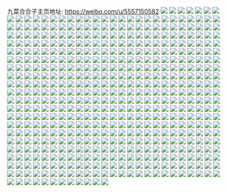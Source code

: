 九菜合合子主页地址: https://weibo.com/u/5557150582 
![](https://wx4.sinaimg.cn/mw2000/00645eJ0ly1h8wdf2odpuj30me0mwjvu.jpg) 
![](https://wx4.sinaimg.cn/mw2000/00645eJ0ly1h8vr6tadxij30wi17ck2c.jpg) 
![](https://wx4.sinaimg.cn/mw2000/00645eJ0ly1h8ve4m25jpj30u0140jz7.jpg) 
![](https://wx4.sinaimg.cn/mw2000/00645eJ0ly1h8ve4mkmp9j30u0140ai2.jpg) 
![](https://wx4.sinaimg.cn/mw2000/00645eJ0ly1h8jn69tx9ij325e2xle81.jpg) 
![](https://wx4.sinaimg.cn/mw2000/00645eJ0ly1h8jn68x76vj32c0340kjm.jpg) 
![](https://wx4.sinaimg.cn/mw2000/00645eJ0ly1h8jn67ymfjj323j2x41ky.jpg) 
![](https://wx4.sinaimg.cn/mw2000/00645eJ0ly1h85n5xvlj8j30u00u078t.jpg) 
![](https://wx4.sinaimg.cn/mw2000/00645eJ0ly1h85n5xdkytj30u0140dow.jpg) 
![](https://wx4.sinaimg.cn/mw2000/00645eJ0ly1h83jtra36ej31sb2dr1ky.jpg) 
![](https://wx4.sinaimg.cn/mw2000/00645eJ0ly1h7pgfcjrubj30u013tgqb.jpg) 
![](https://wx4.sinaimg.cn/mw2000/00645eJ0ly1h7pgfd5grfj30u02hxn2b.jpg) 
![](https://wx4.sinaimg.cn/mw2000/00645eJ0ly1h7pgfdmssej31910u0afl.jpg) 
![](https://wx4.sinaimg.cn/mw2000/00645eJ0ly1h7pgfbh5cxj30u0191gse.jpg) 
![](https://wx4.sinaimg.cn/mw2000/00645eJ0ly1h7pgfe2b4bj30u0191wi2.jpg) 
![](https://wx4.sinaimg.cn/mw2000/00645eJ0ly1h7pgfbwtb7j30u013t440.jpg) 
![](https://wx4.sinaimg.cn/mw2000/00645eJ0ly1h7lfw39owij31ie20jhdt.jpg) 
![](https://wx4.sinaimg.cn/mw2000/00645eJ0ly1h7lfw3rys0j31dy1ule7h.jpg) 
![](https://wx4.sinaimg.cn/mw2000/00645eJ0ly1h7jtucztbhj30sa17c0xt.jpg) 
![](https://wx4.sinaimg.cn/mw2000/00645eJ0ly1h7hav5k9v1j30u0140adk.jpg) 
![](https://wx4.sinaimg.cn/mw2000/00645eJ0ly1h7ds6gl392j30u0140tb1.jpg) 
![](https://wx4.sinaimg.cn/mw2000/00645eJ0ly1h7ds6fo445j30u0140di5.jpg) 
![](https://wx4.sinaimg.cn/mw2000/00645eJ0ly1h7ds6hfj7lj30u0140taj.jpg) 
![](https://wx4.sinaimg.cn/mw2000/00645eJ0ly1h7ds6hui27j30u01400uf.jpg) 
![](https://wx4.sinaimg.cn/mw2000/00645eJ0ly1h7aju60bzzj30u00u0ac1.jpg) 
![](https://wx4.sinaimg.cn/mw2000/00645eJ0ly1h7ajwixy13j30u0140n0q.jpg) 
![](https://wx4.sinaimg.cn/mw2000/00645eJ0ly1h7aju0mqamj30u0140tj2.jpg) 
![](https://wx4.sinaimg.cn/mw2000/00645eJ0ly1h7aju30tmtj30u014077h.jpg) 
![](https://wx4.sinaimg.cn/mw2000/00645eJ0ly1h77cvygsnfj32c0340hdv.jpg) 
![](https://wx4.sinaimg.cn/mw2000/00645eJ0ly1h75trg11mmj30u0141whg.jpg) 
![](https://wx4.sinaimg.cn/mw2000/00645eJ0ly1h6qxggsgymj30wi1l0arm.jpg) 
![](https://wx4.sinaimg.cn/mw2000/00645eJ0ly1h6qxgfr1bxj30wi1lkduf.jpg) 
![](https://wx4.sinaimg.cn/mw2000/00645eJ0ly1h6qxggea3ej30wi1laqil.jpg) 
![](https://wx4.sinaimg.cn/mw2000/00645eJ0ly1h6qxgh4mh0j30wh1lcmz5.jpg) 
![](https://wx4.sinaimg.cn/mw2000/00645eJ0ly1h6qxgg4in3j30wi1lrq4y.jpg) 
![](https://wx4.sinaimg.cn/mw2000/00645eJ0ly1h6firar3rqj30u00u0wgi.jpg) 
![](https://wx4.sinaimg.cn/mw2000/00645eJ0ly1h6firboiyzj30u0140gou.jpg) 
![](https://wx4.sinaimg.cn/mw2000/00645eJ0ly1h6firchflmj30u0140n0k.jpg) 
![](https://wx4.sinaimg.cn/mw2000/00645eJ0ly1h5nce2yovhj30u01407ae.jpg) 
![](https://wx4.sinaimg.cn/mw2000/00645eJ0ly1h5ipaedzv8j30u0191gsq.jpg) 
![](https://wx4.sinaimg.cn/mw2000/00645eJ0ly1h5ipag36s8j30u0191wk5.jpg) 
![](https://wx4.sinaimg.cn/mw2000/00645eJ0ly1h5ipaia92mj30u019145j.jpg) 
![](https://wx4.sinaimg.cn/mw2000/00645eJ0ly1h5ipahhs8cj30u0191tdt.jpg) 
![](https://wx4.sinaimg.cn/mw2000/00645eJ0ly1h5ipaj8fq8j30u01917a9.jpg) 
![](https://wx4.sinaimg.cn/mw2000/00645eJ0ly1h5ipagt7unj30u0191dkq.jpg) 
![](https://wx4.sinaimg.cn/mw2000/00645eJ0ly1h5ipafcj36j31400u00zq.jpg) 
![](https://wx4.sinaimg.cn/mw2000/00645eJ0ly1h5bxe0ckmmj30u01407ef.jpg) 
![](https://wx4.sinaimg.cn/mw2000/00645eJ0ly1h5bxe0zovoj30u01407dz.jpg) 
![](https://wx4.sinaimg.cn/mw2000/00645eJ0ly1h592cckzyqj30u00u0jwo.jpg) 
![](https://wx4.sinaimg.cn/mw2000/00645eJ0ly1h59237b5jzj30u00u0wji.jpg) 
![](https://wx4.sinaimg.cn/mw2000/00645eJ0ly1h59238l66uj30u0140tfr.jpg) 
![](https://wx4.sinaimg.cn/mw2000/00645eJ0ly1h59236uofgj30u00u0gqw.jpg) 
![](https://wx4.sinaimg.cn/mw2000/00645eJ0ly1h56pbvevb5j30u01407c5.jpg) 
![](https://wx4.sinaimg.cn/mw2000/00645eJ0ly1h56pdkyo8nj30u0140dpd.jpg) 
![](https://wx4.sinaimg.cn/mw2000/00645eJ0ly1h56pbw18nrj30u0140n83.jpg) 
![](https://wx4.sinaimg.cn/mw2000/00645eJ0ly1h51h5zc849j32c02c0e81.jpg) 
![](https://wx4.sinaimg.cn/mw2000/00645eJ0ly1h51h5zqax6j31ra1ra7nu.jpg) 
![](https://wx4.sinaimg.cn/mw2000/00645eJ0ly1h51h60bc6kj32c02c01kx.jpg) 
![](https://wx4.sinaimg.cn/mw2000/00645eJ0ly1h4rm7gr9o2j31sc2ds7wh.jpg) 
![](https://wx4.sinaimg.cn/mw2000/00645eJ0ly1h4rm7g4s7wj31sc2dsx6p.jpg) 
![](https://wx4.sinaimg.cn/mw2000/00645eJ0ly1h4dam6bdn7j30u01400xt.jpg) 
![](https://wx4.sinaimg.cn/mw2000/00645eJ0ly1h4dam762sej30u0140gru.jpg) 
![](https://wx4.sinaimg.cn/mw2000/00645eJ0ly1h4dam6re2fj30u0140wjz.jpg) 
![](https://wx4.sinaimg.cn/mw2000/00645eJ0ly1h4dam5udidj30u0140thi.jpg) 
![](https://wx4.sinaimg.cn/mw2000/00645eJ0ly1h4dam7qzz6j30u0140wlb.jpg) 
![](https://wx4.sinaimg.cn/mw2000/00645eJ0ly1h4danhw1c4j30u0140q99.jpg) 
![](https://wx4.sinaimg.cn/mw2000/00645eJ0ly1h47ojz4m5oj30u014044h.jpg) 
![](https://wx4.sinaimg.cn/mw2000/00645eJ0ly1h3wfvb4yi2j323u35s7wi.jpg) 
![](https://wx4.sinaimg.cn/mw2000/00645eJ0ly1h3n540uh3rj30u0140ajl.jpg) 
![](https://wx4.sinaimg.cn/mw2000/00645eJ0ly1h3n541filkj30u00u07am.jpg) 
![](https://wx4.sinaimg.cn/mw2000/00645eJ0ly1h3n542217ij30u00u0th5.jpg) 
![](https://wx4.sinaimg.cn/mw2000/00645eJ0ly1h3n542ksehj30u01407fo.jpg) 
![](https://wx4.sinaimg.cn/mw2000/00645eJ0ly1h3n53zjw13j30u0140n5n.jpg) 
![](https://wx4.sinaimg.cn/mw2000/00645eJ0ly1h3n543lynxj30u0140tgt.jpg) 
![](https://wx4.sinaimg.cn/mw2000/00645eJ0ly1h3n544f1juj30u0140dtn.jpg) 
![](https://wx4.sinaimg.cn/mw2000/00645eJ0ly1h3n5454b8qj30u0140gtp.jpg) 
![](https://wx4.sinaimg.cn/mw2000/00645eJ0ly1h321uokr3rj32c0340e84.jpg) 
![](https://wx4.sinaimg.cn/mw2000/00645eJ0ly1h321umwlk6j32c0340hdw.jpg) 
![](https://wx4.sinaimg.cn/mw2000/00645eJ0ly1h321upnmczj32c0340x6q.jpg) 
![](https://wx4.sinaimg.cn/mw2000/00645eJ0ly1h321xcpujaj32c03401ky.jpg) 
![](https://wx4.sinaimg.cn/mw2000/00645eJ0ly1h2zeh5tpvej30y00y0112.jpg) 
![](https://wx4.sinaimg.cn/mw2000/00645eJ0ly1h2wkeut47sj30tu0tudlh.jpg) 
![](https://wx4.sinaimg.cn/mw2000/00645eJ0ly1h2tpe3nrscj30u0140wnh.jpg) 
![](https://wx4.sinaimg.cn/mw2000/00645eJ0ly1h2o5ny19ncj30u0140dqc.jpg) 
![](https://wx4.sinaimg.cn/mw2000/00645eJ0ly1h2o5nyf753j30u0140dn7.jpg) 
![](https://wx4.sinaimg.cn/mw2000/00645eJ0ly1h2o5nx6x85j31400u0n7q.jpg) 
![](https://wx4.sinaimg.cn/mw2000/00645eJ0ly1h2o5q4mnamj30u0140tgh.jpg) 
![](https://wx4.sinaimg.cn/mw2000/00645eJ0ly1h2o5vsdnasj30u0140dmy.jpg) 
![](https://wx4.sinaimg.cn/mw2000/00645eJ0ly1h2hlcs76rwj30u01400xp.jpg) 
![](https://wx4.sinaimg.cn/mw2000/00645eJ0ly1h2hlcrvntbj30u0140139.jpg) 
![](https://wx4.sinaimg.cn/mw2000/00645eJ0ly1h2hlcvqb34j30u0140gvc.jpg) 
![](https://wx4.sinaimg.cn/mw2000/00645eJ0ly1h2hlcslfkrj30u013raev.jpg) 
![](https://wx4.sinaimg.cn/mw2000/00645eJ0ly1h2hlcu6yk0j30u01407f2.jpg) 
![](https://wx4.sinaimg.cn/mw2000/00645eJ0ly1h2hlcwexkwj30u0140q9i.jpg) 
![](https://wx4.sinaimg.cn/mw2000/00645eJ0ly1h2ctag8bpyj30qo0zk0xd.jpg) 
![](https://wx4.sinaimg.cn/mw2000/00645eJ0ly1h177oxd4opj30tu0tutch.jpg) 
![](https://wx4.sinaimg.cn/mw2000/00645eJ0ly1h0xyl1dpa0j30u0140wmj.jpg) 
![](https://wx4.sinaimg.cn/mw2000/00645eJ0ly1h0xyl3h6jvj30u0140n5q.jpg) 
![](https://wx4.sinaimg.cn/mw2000/00645eJ0ly1h0xyl3xcryj30u01407cx.jpg) 
![](https://wx4.sinaimg.cn/mw2000/00645eJ0ly1h0xyl2r27nj30u02i0ww3.jpg) 
![](https://wx4.sinaimg.cn/mw2000/00645eJ0ly1h0q1jelsw1j30u00u0n45.jpg) 
![](https://wx4.sinaimg.cn/mw2000/00645eJ0ly1h0ldkwccdbj30u0140ai3.jpg) 
![](https://wx4.sinaimg.cn/mw2000/00645eJ0ly1h0ldkvnuz5j30u0140gub.jpg) 
![](https://wx4.sinaimg.cn/mw2000/00645eJ0ly1h0ldkxjnk1j30u014047n.jpg) 
![](https://wx4.sinaimg.cn/mw2000/00645eJ0ly1h0c49djwvqj30u00u0gs1.jpg) 
![](https://wx4.sinaimg.cn/mw2000/00645eJ0ly1h0c49ctspej30u00u0q9d.jpg) 
![](https://wx4.sinaimg.cn/mw2000/00645eJ0ly1h0c45f9h8xj30u00u07a3.jpg) 
![](https://wx4.sinaimg.cn/mw2000/00645eJ0ly1h0c45m19zpj30u00u0444.jpg) 
![](https://wx4.sinaimg.cn/mw2000/00645eJ0ly1h0c4iezdj4j30u00u0af0.jpg) 
![](https://wx4.sinaimg.cn/mw2000/00645eJ0gy1gz41d90ddrj30u0140dwj.jpg) 
![](https://wx4.sinaimg.cn/mw2000/00645eJ0gy1gz41dce60xj32c03404qs.jpg) 
![](https://wx4.sinaimg.cn/mw2000/00645eJ0gy1gz41d7dkkuj31zr2nob2a.jpg) 
![](https://wx4.sinaimg.cn/mw2000/00645eJ0gy1gyurgkq19vj32c02c0b2a.jpg) 
![](https://wx4.sinaimg.cn/mw2000/00645eJ0gy1gyurgnj4akj32c03407wj.jpg) 
![](https://wx4.sinaimg.cn/mw2000/00645eJ0gy1gyurgj2j6yj32c02c0kjm.jpg) 
![](https://wx4.sinaimg.cn/mw2000/00645eJ0gy1gyurgp2lttj32c02c0qv6.jpg) 
![](https://wx4.sinaimg.cn/mw2000/00645eJ0gy1gyurgt8p19j32c02c0e83.jpg) 
![](https://wx4.sinaimg.cn/mw2000/00645eJ0gy1gysg9hxx6dj30u00u079k.jpg) 
![](https://wx4.sinaimg.cn/mw2000/00645eJ0gy1gyo2etsi5ij32c0340u0y.jpg) 
![](https://wx4.sinaimg.cn/mw2000/00645eJ0gy1gykm2b49k5j32c0340hdv.jpg) 
![](https://wx4.sinaimg.cn/mw2000/00645eJ0gy1gykm2pfai6j31sc2ds1ky.jpg) 
![](https://wx4.sinaimg.cn/mw2000/00645eJ0gy1gykm2vbd8tj32c0340b2b.jpg) 
![](https://wx4.sinaimg.cn/mw2000/00645eJ0gy1gykm2x13spj31i04i0npd.jpg) 
![](https://wx4.sinaimg.cn/mw2000/00645eJ0gy1gy7rfnjy5aj31sc2ds4qp.jpg) 
![](https://wx4.sinaimg.cn/mw2000/00645eJ0gy1gy7rfq1a0lj31sc2dshdu.jpg) 
![](https://wx4.sinaimg.cn/mw2000/00645eJ0gy1gy6nw6tuu0j321j21j4qq.jpg) 
![](https://wx4.sinaimg.cn/mw2000/00645eJ0ly1gxqgyu1pb8j30u0140dq0.jpg) 
![](https://wx4.sinaimg.cn/mw2000/00645eJ0ly1gxqgytbrosj30u0140aks.jpg) 
![](https://wx4.sinaimg.cn/mw2000/00645eJ0ly1gxqgyup1mcj30u014012g.jpg) 
![](https://wx4.sinaimg.cn/mw2000/00645eJ0ly1gxqgyvuvzwj30u013zk3m.jpg) 
![](https://wx4.sinaimg.cn/mw2000/00645eJ0ly1gxqgysmu9ij30u0126wpw.jpg) 
![](https://wx4.sinaimg.cn/mw2000/00645eJ0ly1gxqgywpiamj30u00u0102.jpg) 
![](https://wx4.sinaimg.cn/mw2000/00645eJ0ly1gxqh007yj0j30u0140gtf.jpg) 
![](https://wx4.sinaimg.cn/mw2000/00645eJ0ly1gxqgyroqx5j30q17ps1ky.jpg) 
![](https://wx4.sinaimg.cn/mw2000/00645eJ0ly1gxqgymrp3kj30u0500hdt.jpg) 
![](https://wx4.sinaimg.cn/mw2000/00645eJ0ly1gxphd8wwylj30u00u0tez.jpg) 
![](https://wx4.sinaimg.cn/mw2000/00645eJ0ly1gxphd5p7kdj30u00u0dnq.jpg) 
![](https://wx4.sinaimg.cn/mw2000/00645eJ0ly1gxphd8fx5uj30qo0qon22.jpg) 
![](https://wx4.sinaimg.cn/mw2000/00645eJ0ly1gxphd6p2d2j30u01407d6.jpg) 
![](https://wx4.sinaimg.cn/mw2000/00645eJ0ly1gxphd9gbukj30ty0tygso.jpg) 
![](https://wx4.sinaimg.cn/mw2000/00645eJ0ly1gxphd7mdtij30u00u045f.jpg) 
![](https://wx4.sinaimg.cn/mw2000/00645eJ0ly1gxmsgqqo0ej30tu0tudie.jpg) 
![](https://wx4.sinaimg.cn/mw2000/00645eJ0ly1gxg4jtrvenj30u01400yk.jpg) 
![](https://wx4.sinaimg.cn/mw2000/00645eJ0ly1gxg4ju5ldmj30u00u0dk8.jpg) 
![](https://wx4.sinaimg.cn/mw2000/00645eJ0ly1gxfhmqjj9oj30qo1lr1kx.jpg) 
![](https://wx4.sinaimg.cn/mw2000/00645eJ0ly1gxfhmrozlcj30bo0bo0uw.jpg) 
![](https://wx4.sinaimg.cn/mw2000/00645eJ0ly1gx3x12xgw1j32c02c0npg.jpg) 
![](https://wx4.sinaimg.cn/mw2000/00645eJ0ly1gx3x1f8ebpj32c0340u0x.jpg) 
![](https://wx4.sinaimg.cn/mw2000/00645eJ0ly1gx3x0dpiibj329o29o4qq.jpg) 
![](https://wx4.sinaimg.cn/mw2000/00645eJ0ly1gx3x1xkfaij32c0340npf.jpg) 
![](https://wx4.sinaimg.cn/mw2000/00645eJ0ly1gx3x28yj8dj32c0340u0x.jpg) 
![](https://wx4.sinaimg.cn/mw2000/00645eJ0ly1gx3x2urvc9j32c0340e83.jpg) 
![](https://wx4.sinaimg.cn/mw2000/00645eJ0ly1gx3x30zpe7j32c0340u0y.jpg) 
![](https://wx4.sinaimg.cn/mw2000/00645eJ0ly1gx3x38k81vj32c02c01ky.jpg) 
![](https://wx4.sinaimg.cn/mw2000/00645eJ0ly1gx3x3egc6nj32au2aub2a.jpg) 
![](https://wx4.sinaimg.cn/mw2000/00645eJ0ly1gwnmg5s6dsj31sc2ds1ky.jpg) 
![](https://wx4.sinaimg.cn/mw2000/00645eJ0ly1gwnmggznz9j32c02c0b29.jpg) 
![](https://wx4.sinaimg.cn/mw2000/00645eJ0ly1gwnmgic614j32c02c01gb.jpg) 
![](https://wx4.sinaimg.cn/mw2000/00645eJ0ly1gwnmgf86x6j31sc2ds1ky.jpg) 
![](https://wx4.sinaimg.cn/mw2000/00645eJ0ly1gwihzlwdwyj30u0140dqi.jpg) 
![](https://wx4.sinaimg.cn/mw2000/00645eJ0ly1gwihzmy8ahj30u0140k0v.jpg) 
![](https://wx4.sinaimg.cn/mw2000/00645eJ0ly1gwihzo9jsrj30u00u078r.jpg) 
![](https://wx4.sinaimg.cn/mw2000/00645eJ0ly1gwihzpj8r0j30u00u0te0.jpg) 
![](https://wx4.sinaimg.cn/mw2000/00645eJ0ly1gwihzjm3fqj30u00u00wo.jpg) 
![](https://wx4.sinaimg.cn/mw2000/00645eJ0ly1gwii02ebnvj30u00u0dlc.jpg) 
![](https://wx4.sinaimg.cn/mw2000/00645eJ0ly1gwihzopwr7j30u00u0gpa.jpg) 
![](https://wx4.sinaimg.cn/mw2000/00645eJ0ly1gwii037eplj30u00u043t.jpg) 
![](https://wx4.sinaimg.cn/mw2000/00645eJ0ly1gwihzqk5vgj30u00u0wka.jpg) 
![](https://wx4.sinaimg.cn/mw2000/00645eJ0ly1gw0lgrx33hj30u05q7e81.jpg) 
![](https://wx4.sinaimg.cn/mw2000/00645eJ0ly1gw0lgukgj3j30u05004qp.jpg) 
![](https://wx4.sinaimg.cn/mw2000/00645eJ0ly1gw0lgsyc4uj30u03c07t9.jpg) 
![](https://wx4.sinaimg.cn/mw2000/00645eJ0ly1gw0lgve6yqj30i93vvnde.jpg) 
![](https://wx4.sinaimg.cn/mw2000/00645eJ0ly1gw0lgzgyz2j30u00u0jwz.jpg) 
![](https://wx4.sinaimg.cn/mw2000/00645eJ0ly1gw0lgwhzcrj30u0460tx0.jpg) 
![](https://wx4.sinaimg.cn/mw2000/00645eJ0ly1gw0lgq43xlj30u0460h6f.jpg) 
![](https://wx4.sinaimg.cn/mw2000/00645eJ0ly1gw0lgykhi3j30u05a07wh.jpg) 
![](https://wx4.sinaimg.cn/mw2000/00645eJ0ly1gw0lt3xxrej30u01o014n.jpg) 
![](https://wx4.sinaimg.cn/mw2000/00645eJ0ly1gvz0nnjux8j30u00u0q6u.jpg) 
![](https://wx4.sinaimg.cn/mw2000/00645eJ0ly1gvz0nnv8t1j30u00u0aey.jpg) 
![](https://wx4.sinaimg.cn/mw2000/00645eJ0ly1gvz0noagwej30u00u0jwz.jpg) 
![](https://wx4.sinaimg.cn/mw2000/00645eJ0ly1gvz0nq33dnj30u00u0ah5.jpg) 
![](https://wx4.sinaimg.cn/mw2000/00645eJ0ly1gvrdhensx8j61i0300awx02.jpg) 
![](https://wx4.sinaimg.cn/mw2000/00645eJ0ly1gvrdhsyhvtj62c0340u0x02.jpg) 
![](https://wx4.sinaimg.cn/mw2000/00645eJ0ly1gvrdhg5nw7j61i0300e8102.jpg) 
![](https://wx4.sinaimg.cn/mw2000/00645eJ0ly1gvrdhdl7f6j62c02c0atb02.jpg) 
![](https://wx4.sinaimg.cn/mw2000/00645eJ0ly1gvrdhmzj2jj62c0340e8302.jpg) 
![](https://wx4.sinaimg.cn/mw2000/00645eJ0ly1gvrdhvkys5j62c02c01kx02.jpg) 
![](https://wx4.sinaimg.cn/mw2000/00645eJ0ly1gvf87ga1tvj60u0140dol02.jpg) 
![](https://wx4.sinaimg.cn/mw2000/00645eJ0ly1gvf87iyp33j60u00u0gqt02.jpg) 
![](https://wx4.sinaimg.cn/mw2000/00645eJ0ly1gvf87hb6onj60u00u00wd02.jpg) 
![](https://wx4.sinaimg.cn/mw2000/00645eJ0ly1gvf87iabtbj60u00u0n3p02.jpg) 
![](https://wx4.sinaimg.cn/mw2000/00645eJ0ly1gvf87htsrkj60u00u0dlb02.jpg) 
![](https://wx4.sinaimg.cn/mw2000/00645eJ0ly1gvf87jep63j60u00u042g02.jpg) 
![](https://wx4.sinaimg.cn/mw2000/00645eJ0ly1gvf87guzzqj60u00u079c02.jpg) 
![](https://wx4.sinaimg.cn/mw2000/00645eJ0ly1gvf88ee6jnj30u00u0qc3.jpg) 
![](https://wx4.sinaimg.cn/mw2000/00645eJ0ly1gvf88dfmkej60u00u0n1c02.jpg) 
![](https://wx4.sinaimg.cn/mw2000/00645eJ0gy1guv1hq811uj60u00u0q7h02.jpg) 
![](https://wx4.sinaimg.cn/mw2000/00645eJ0gy1guv1daynhvj60u01400ze02.jpg) 
![](https://wx4.sinaimg.cn/mw2000/00645eJ0gy1guv1eozz9qj60u00u0q9a02.jpg) 
![](https://wx4.sinaimg.cn/mw2000/00645eJ0gy1guv1tivbkuj60sg2dc1cb02.jpg) 
![](https://wx4.sinaimg.cn/mw2000/00645eJ0gy1guv1czp82cj60u00u0ah502.jpg) 
![](https://wx4.sinaimg.cn/mw2000/00645eJ0gy1guv1ev53zvj60u00u0n3q02.jpg) 
![](https://wx4.sinaimg.cn/mw2000/00645eJ0gy1guv1enfpm4j60u00u07c502.jpg) 
![](https://wx4.sinaimg.cn/mw2000/00645eJ0gy1guv1ed4sxnj60u00u0dna02.jpg) 
![](https://wx4.sinaimg.cn/mw2000/00645eJ0gy1guv1d4cr5dj60u00u0gry02.jpg) 
![](https://wx4.sinaimg.cn/mw2000/00645eJ0ly1guokg1t7ycj60u02i046v02.jpg) 
![](https://wx4.sinaimg.cn/mw2000/00645eJ0ly1guokg5kb5uj60u00u0jy102.jpg) 
![](https://wx4.sinaimg.cn/mw2000/00645eJ0ly1guokg2yfq7j60u01o0jy502.jpg) 
![](https://wx4.sinaimg.cn/mw2000/00645eJ0ly1guokfysb70j60u0140q8z02.jpg) 
![](https://wx4.sinaimg.cn/mw2000/00645eJ0ly1guokg3oe2cj60u00u041w02.jpg) 
![](https://wx4.sinaimg.cn/mw2000/00645eJ0ly1guokg516l6j60u00u07a102.jpg) 
![](https://wx4.sinaimg.cn/mw2000/00645eJ0ly1guokh6qlsdj60u00u044902.jpg) 
![](https://wx4.sinaimg.cn/mw2000/00645eJ0ly1guokhlzpnmj60sg0sg41z02.jpg) 
![](https://wx4.sinaimg.cn/mw2000/00645eJ0ly1guokg4c3noj60u018y0x102.jpg) 
![](https://wx4.sinaimg.cn/mw2000/00645eJ0ly1guesywfrrhj60u00u0djm02.jpg) 
![](https://wx4.sinaimg.cn/mw2000/00645eJ0ly1gu7d9c2plyj31sc1scnpd.jpg) 
![](https://wx4.sinaimg.cn/mw2000/00645eJ0ly1gu7d9fr7lzj32692wcnpd.jpg) 
![](https://wx4.sinaimg.cn/mw2000/00645eJ0ly1gu7d9j6m9nj32c02c0kjl.jpg) 
![](https://wx4.sinaimg.cn/mw2000/00645eJ0ly1gu7d95987fj325f23de81.jpg) 
![](https://wx4.sinaimg.cn/mw2000/00645eJ0gy1gtfdu1f281j323u35su0y.jpg) 
![](https://wx4.sinaimg.cn/mw2000/00645eJ0gy1gtfdtlwlgvj320830c4qs.jpg) 
![](https://wx4.sinaimg.cn/mw2000/00645eJ0gy1gtfdthhoxcj320830c7wi.jpg) 
![](https://wx4.sinaimg.cn/mw2000/00645eJ0gy1gtfdtw31h5j320830cqv6.jpg) 
![](https://wx4.sinaimg.cn/mw2000/00645eJ0gy1gtfdttvpm2j320830c000.jpg) 
![](https://wx4.sinaimg.cn/mw2000/00645eJ0gy1gtfdtevb1hj320830c4qr.jpg) 
![](https://wx4.sinaimg.cn/mw2000/00645eJ0gy1gtfdtz300kj320830c1l0.jpg) 
![](https://wx4.sinaimg.cn/mw2000/00645eJ0gy1gtfdu4p7z0j31x62xpx6p.jpg) 
![](https://wx4.sinaimg.cn/mw2000/00645eJ0gy1gtfdtfw38hj31i04qwkjl.jpg) 
![](https://wx4.sinaimg.cn/mw2000/00645eJ0gy1gtc55sgh1yj30u00u07c5.jpg) 
![](https://wx4.sinaimg.cn/mw2000/00645eJ0gy1gtc55wsggkj32yo1o0b2a.jpg) 
![](https://wx4.sinaimg.cn/mw2000/00645eJ0gy1gtc55ti8uvj30tz1900yi.jpg) 
![](https://wx4.sinaimg.cn/mw2000/00645eJ0gy1gtc55r0wnhj31sc1schd4.jpg) 
![](https://wx4.sinaimg.cn/mw2000/00645eJ0gy1gtc55hbzwdj32c0340hdu.jpg) 
![](https://wx4.sinaimg.cn/mw2000/00645eJ0gy1gtc55itnhlj32c02c0e81.jpg) 
![](https://wx4.sinaimg.cn/mw2000/00645eJ0gy1gt85k5k1a5j31o01o0b29.jpg) 
![](https://wx4.sinaimg.cn/mw2000/00645eJ0gy1gt85kbh4x7j62c02c0x6p02.jpg) 
![](https://wx4.sinaimg.cn/mw2000/00645eJ0gy1gt85k9u91lj31o01o0npd.jpg) 
![](https://wx4.sinaimg.cn/mw2000/00645eJ0gy1gt85kd0sf1j31o01o07wh.jpg) 
![](https://wx4.sinaimg.cn/mw2000/00645eJ0gy1gt85lek357j61o01o0b2902.jpg) 
![](https://wx4.sinaimg.cn/mw2000/00645eJ0gy1gt85vw8ms7j32c02c0npd.jpg) 
![](https://wx4.sinaimg.cn/mw2000/00645eJ0gy1gt3zkvgx1tj31o01o0x6p.jpg) 
![](https://wx4.sinaimg.cn/mw2000/00645eJ0gy1gt3zkljxl0j31o01o0u0x.jpg) 
![](https://wx4.sinaimg.cn/mw2000/00645eJ0gy1gt3zpnouxij31o01o01ky.jpg) 
![](https://wx4.sinaimg.cn/mw2000/00645eJ0gy1gt3zppse49j32c02c0hdt.jpg) 
![](https://wx4.sinaimg.cn/mw2000/00645eJ0gy1gt3zpymo4uj32c02c0kjl.jpg) 
![](https://wx4.sinaimg.cn/mw2000/00645eJ0gy1gt3zqdi9tlj31ei1ei4m4.jpg) 
![](https://wx4.sinaimg.cn/mw2000/00645eJ0gy1gt2tvqw4hbj31o01o0x6p.jpg) 
![](https://wx4.sinaimg.cn/mw2000/00645eJ0gy1gt2tw19u7mj32c02c0u0y.jpg) 
![](https://wx4.sinaimg.cn/mw2000/00645eJ0gy1gt2tvnnvclj31o01o0u0x.jpg) 
![](https://wx4.sinaimg.cn/mw2000/00645eJ0gy1gt2tvjszyij31ei1eih4o.jpg) 
![](https://wx4.sinaimg.cn/mw2000/00645eJ0gy1gt2tvvjkz8j32c02c0qv5.jpg) 
![](https://wx4.sinaimg.cn/mw2000/00645eJ0gy1gt2tw338ilj32c02c0qv5.jpg) 
![](https://wx4.sinaimg.cn/mw2000/00645eJ0gy1gt2tw7m52qj32c02c0e82.jpg) 
![](https://wx4.sinaimg.cn/mw2000/00645eJ0gy1gt2txbx945j30lf0lf7bs.jpg) 
![](https://wx4.sinaimg.cn/mw2000/00645eJ0gy1gt2tybgcr5j3291291qv5.jpg) 
![](https://wx4.sinaimg.cn/mw2000/00645eJ0gy1gsr3t2x7h2j30ck0cm0tb.jpg) 
![](https://wx4.sinaimg.cn/mw2000/00645eJ0gy1gsr3t2ac20j30qg178tlx.jpg) 
![](https://wx4.sinaimg.cn/mw2000/00645eJ0gy1gsr3t3ekonj308l1al0un.jpg) 
![](https://wx4.sinaimg.cn/mw2000/00645eJ0gy1gsr3xqpbbwj30qo0uogp5.jpg) 
![](https://wx4.sinaimg.cn/mw2000/00645eJ0gy1gsmnop0w5bj31o01o0x6p.jpg) 
![](https://wx4.sinaimg.cn/mw2000/00645eJ0gy1gsmnouo8onj329q29qnpd.jpg) 
![](https://wx4.sinaimg.cn/mw2000/00645eJ0gy1gsmnow4ndoj32c02c0x6p.jpg) 
![](https://wx4.sinaimg.cn/mw2000/00645eJ0gy1gsmnoyr31kj32c02c0kjm.jpg) 
![](https://wx4.sinaimg.cn/mw2000/00645eJ0gy1gsmnotksiyj31mz1mze81.jpg) 
![](https://wx4.sinaimg.cn/mw2000/00645eJ0gy1gsmnosano2j31o01o0x6p.jpg) 
![](https://wx4.sinaimg.cn/mw2000/00645eJ0gy1gsmnp01ltsj32c02c07wh.jpg) 
![](https://wx4.sinaimg.cn/mw2000/00645eJ0gy1gsmnqr0ujlj32c0340e82.jpg) 
![](https://wx4.sinaimg.cn/mw2000/00645eJ0gy1gse3bms6zfj323u35sb2h.jpg) 
![](https://wx4.sinaimg.cn/mw2000/00645eJ0gy1gse3bi1hizj323u35skjl.jpg) 
![](https://wx4.sinaimg.cn/mw2000/00645eJ0gy1gse3bdxc7zj323u35su0x.jpg) 
![](https://wx4.sinaimg.cn/mw2000/00645eJ0gy1gse3bqef58j335s23uqv5.jpg) 
![](https://wx4.sinaimg.cn/mw2000/00645eJ0gy1gse3bgjcxpj335s23ub2h.jpg) 
![](https://wx4.sinaimg.cn/mw2000/00645eJ0gy1gse3bk959qj323u35s7wo.jpg) 
![](https://wx4.sinaimg.cn/mw2000/00645eJ0gy1gse3bvg12lj323u35shdt.jpg) 
![](https://wx4.sinaimg.cn/mw2000/00645eJ0gy1gse3bp95agj323u35s7wp.jpg) 
![](https://wx4.sinaimg.cn/mw2000/00645eJ0gy1gse3bueb1ij335s23uu15.jpg) 
![](https://wx4.sinaimg.cn/mw2000/00645eJ0gy1gsc78m387dj30u00u010z.jpg) 
![](https://wx4.sinaimg.cn/mw2000/00645eJ0gy1gsc78lopeoj30u00u0qbj.jpg) 
![](https://wx4.sinaimg.cn/mw2000/00645eJ0gy1gsc78ne0hnj30u0140qd2.jpg) 
![](https://wx4.sinaimg.cn/mw2000/00645eJ0gy1gsc78kf0x5j30u00u010a.jpg) 
![](https://wx4.sinaimg.cn/mw2000/00645eJ0gy1gsc78mqu28j30u00u0tgd.jpg) 
![](https://wx4.sinaimg.cn/mw2000/00645eJ0gy1gsc79thjonj30u00u045v.jpg) 
![](https://wx4.sinaimg.cn/mw2000/00645eJ0gy1gsc7ahqqgsj30u00u0dpp.jpg) 
![](https://wx4.sinaimg.cn/mw2000/00645eJ0gy1gsc79sx9jij30u00u00xw.jpg) 
![](https://wx4.sinaimg.cn/mw2000/00645eJ0gy1gsc78kxjp1j30u00u0n4g.jpg) 
![](https://wx4.sinaimg.cn/mw2000/00645eJ0ly1gsbpotwgwcj30u00u0n3w.jpg) 
![](https://wx4.sinaimg.cn/mw2000/00645eJ0ly1gs56nq3jphj31u23401l4.jpg) 
![](https://wx4.sinaimg.cn/mw2000/00645eJ0ly1gs56o1wdh1j31o01o0npf.jpg) 
![](https://wx4.sinaimg.cn/mw2000/00645eJ0ly1gs56o3dvw6j33402c0hdt.jpg) 
![](https://wx4.sinaimg.cn/mw2000/00645eJ0ly1gs56od9uzoj32c02c0x66.jpg) 
![](https://wx4.sinaimg.cn/mw2000/00645eJ0ly1gs56nbn2yzj32c0340qvc.jpg) 
![](https://wx4.sinaimg.cn/mw2000/00645eJ0ly1gs56njbuqtj32c02c07wn.jpg) 
![](https://wx4.sinaimg.cn/mw2000/00645eJ0ly1gs46rzjjqbj30u00u07ap.jpg) 
![](https://wx4.sinaimg.cn/mw2000/00645eJ0ly1gs2e15qk6vj30u014j1bv.jpg) 
![](https://wx4.sinaimg.cn/mw2000/00645eJ0ly1gs2e1728bxj31400u04dk.jpg) 
![](https://wx4.sinaimg.cn/mw2000/00645eJ0ly1gs2e16fcuvj30u0141ng5.jpg) 
![](https://wx4.sinaimg.cn/mw2000/00645eJ0ly1gs2e14n5cuj30u00u0k2a.jpg) 
![](https://wx4.sinaimg.cn/mw2000/00645eJ0ly1gs2e14aqvkj30u00u0tk7.jpg) 
![](https://wx4.sinaimg.cn/mw2000/00645eJ0ly1gs2e17gftcj30sw0swdkz.jpg) 
![](https://wx4.sinaimg.cn/mw2000/00645eJ0ly1grvijg901uj30md0pxjtr.jpg) 
![](https://wx4.sinaimg.cn/mw2000/00645eJ0ly1gruacvz4t9j32c0340he1.jpg) 
![](https://wx4.sinaimg.cn/mw2000/00645eJ0ly1grnwhafmncj30u00u0105.jpg) 
![](https://wx4.sinaimg.cn/mw2000/00645eJ0ly1grnwhaxvi0j30u00u00zk.jpg) 
![](https://wx4.sinaimg.cn/mw2000/00645eJ0ly1grnwhbr50mj30u00u07bg.jpg) 
![](https://wx4.sinaimg.cn/mw2000/00645eJ0ly1gra0ca1gloj30u00u0jwp.jpg) 
![](https://wx4.sinaimg.cn/mw2000/00645eJ0ly1gra0caxmb9j30u00u0tes.jpg) 
![](https://wx4.sinaimg.cn/mw2000/00645eJ0ly1gra0cajhg8j30u0140thj.jpg) 
![](https://wx4.sinaimg.cn/mw2000/00645eJ0ly1gr2kakvd5yj31o0280qv7.jpg) 
![](https://wx4.sinaimg.cn/mw2000/00645eJ0ly1gr2karwtiwj31o02807wk.jpg) 
![](https://wx4.sinaimg.cn/mw2000/00645eJ0ly1gr2kah5vuxj31o0280u0z.jpg) 
![](https://wx4.sinaimg.cn/mw2000/00645eJ0ly1gr2kb2s93kj31o02804qs.jpg) 
![](https://wx4.sinaimg.cn/mw2000/00645eJ0ly1gqws9ogp2wj323u35sqv5.jpg) 
![](https://wx4.sinaimg.cn/mw2000/00645eJ0ly1gqws9li136j323u35snpd.jpg) 
![](https://wx4.sinaimg.cn/mw2000/00645eJ0ly1gqws9inpivj31zw34rnpd.jpg) 
![](https://wx4.sinaimg.cn/mw2000/00645eJ0ly1gqws9rgq1ej335s23uu0x.jpg) 
![](https://wx4.sinaimg.cn/mw2000/00645eJ0ly1gqws9uj84rj335s23uqv5.jpg) 
![](https://wx4.sinaimg.cn/mw2000/00645eJ0ly1gqws9dl1t7j323u2t4kjl.jpg) 
![](https://wx4.sinaimg.cn/mw2000/00645eJ0ly1gqws9wh76ej323u35snpd.jpg) 
![](https://wx4.sinaimg.cn/mw2000/00645eJ0ly1gqws9yj8fqj335s23ukjl.jpg) 
![](https://wx4.sinaimg.cn/mw2000/00645eJ0ly1gqtm09bcozj30u00u0465.jpg) 
![](https://wx4.sinaimg.cn/mw2000/00645eJ0ly1gqtm09t0hlj30u00u07bt.jpg) 
![](https://wx4.sinaimg.cn/mw2000/00645eJ0ly1gqtm0annbkj30u0140tms.jpg) 
![](https://wx4.sinaimg.cn/mw2000/00645eJ0ly1gqtm0c44igj30u014046a.jpg) 
![](https://wx4.sinaimg.cn/mw2000/00645eJ0ly1gqj5gwvepkj30u00u078z.jpg) 
![](https://wx4.sinaimg.cn/mw2000/00645eJ0ly1gqj5gxsalej30u00u0q73.jpg) 
![](https://wx4.sinaimg.cn/mw2000/00645eJ0ly1gqibkgw20aj30u0140k7w.jpg) 
![](https://wx4.sinaimg.cn/mw2000/00645eJ0ly1gqibkd4gqwj30u00u0h0d.jpg) 
![](https://wx4.sinaimg.cn/mw2000/00645eJ0ly1gqibk5csluj30u0140kdc.jpg) 
![](https://wx4.sinaimg.cn/mw2000/00645eJ0ly1gqibk97lkcj30u0140al6.jpg) 
![](https://wx4.sinaimg.cn/mw2000/00645eJ0ly1gqibk2e5alj30u01407kz.jpg) 
![](https://wx4.sinaimg.cn/mw2000/00645eJ0ly1gqibk6z2rhj30u0140gyo.jpg) 
![](https://wx4.sinaimg.cn/mw2000/00645eJ0ly1gqiblcso78j31400u0tp3.jpg) 
![](https://wx4.sinaimg.cn/mw2000/00645eJ0ly1gqibkekainj30u00u04ag.jpg) 
![](https://wx4.sinaimg.cn/mw2000/00645eJ0ly1gqiblyht89j30u0140gzs.jpg) 
![](https://wx4.sinaimg.cn/mw2000/00645eJ0ly1gqa1j82r09j30u00u0afc.jpg) 
![](https://wx4.sinaimg.cn/mw2000/00645eJ0ly1gqa1f14le6j30u00u0tfn.jpg) 
![](https://wx4.sinaimg.cn/mw2000/00645eJ0ly1gqa1g7uiksj30u00u0q97.jpg) 
![](https://wx4.sinaimg.cn/mw2000/00645eJ0ly1gqa1j93w23j31400u0tk8.jpg) 
![](https://wx4.sinaimg.cn/mw2000/00645eJ0ly1gqa1j9hwd5j30u00u0n5k.jpg) 
![](https://wx4.sinaimg.cn/mw2000/00645eJ0ly1gqa1ja8w08j30u0140guo.jpg) 
![](https://wx4.sinaimg.cn/mw2000/00645eJ0ly1gqa1jssacrj30u00u0tgn.jpg) 
![](https://wx4.sinaimg.cn/mw2000/00645eJ0ly1gqa1f0gixyj30u0140k55.jpg) 
![](https://wx4.sinaimg.cn/mw2000/00645eJ0ly1gqa1f0ulnkj30u014015q.jpg) 
![](https://wx4.sinaimg.cn/mw2000/00645eJ0ly1gq5gtj39yrj30u00u0dme.jpg) 
![](https://wx4.sinaimg.cn/mw2000/00645eJ0ly1gq5gtim42oj30u00u0gtv.jpg) 
![](https://wx4.sinaimg.cn/mw2000/00645eJ0ly1gq5gtgo58oj30u00u07cn.jpg) 
![](https://wx4.sinaimg.cn/mw2000/00645eJ0ly1gq5gtqqi0gj30u00u07c4.jpg) 
![](https://wx4.sinaimg.cn/mw2000/00645eJ0ly1gq5gtjr6wcj30u00u0jwx.jpg) 
![](https://wx4.sinaimg.cn/mw2000/00645eJ0ly1gq5h16svimj30u00u00y6.jpg) 
![](https://wx4.sinaimg.cn/mw2000/00645eJ0ly1gpr4aranugj30u00u0aln.jpg) 
![](https://wx4.sinaimg.cn/mw2000/00645eJ0ly1gpr4g0wc3ej30u00u0wpx.jpg) 
![](https://wx4.sinaimg.cn/mw2000/00645eJ0ly1gpr4fzmparj30u00u0k26.jpg) 
![](https://wx4.sinaimg.cn/mw2000/00645eJ0ly1gpr4hu9turj30u00u0grh.jpg) 
![](https://wx4.sinaimg.cn/mw2000/00645eJ0ly1gpr4g06u09j30u00u0jzb.jpg) 
![](https://wx4.sinaimg.cn/mw2000/00645eJ0ly1gpr4aqoet0j30u00u0wk3.jpg) 
![](https://wx4.sinaimg.cn/mw2000/00645eJ0ly1gpr4at0ooxj31900u0jyd.jpg) 
![](https://wx4.sinaimg.cn/mw2000/00645eJ0ly1gpr4as17pkj30u00u045i.jpg) 
![](https://wx4.sinaimg.cn/mw2000/00645eJ0ly1gpr4g1apw7j30u014oagv.jpg) 
![](https://wx4.sinaimg.cn/mw2000/00645eJ0ly1gpp9rqjyhuj30u00u0drr.jpg) 
![](https://wx4.sinaimg.cn/mw2000/00645eJ0ly1gpp9rnsz72j30u00u0wq9.jpg) 
![](https://wx4.sinaimg.cn/mw2000/00645eJ0ly1gpp9rs1dn3j30u0140k4r.jpg) 
![](https://wx4.sinaimg.cn/mw2000/00645eJ0ly1gpp9rsn9qlj30u00u0gyn.jpg) 
![](https://wx4.sinaimg.cn/mw2000/00645eJ0ly1gpp9rojmq9j30u00u0q8l.jpg) 
![](https://wx4.sinaimg.cn/mw2000/00645eJ0ly1gpp9rudeddj30u0140wun.jpg) 
![](https://wx4.sinaimg.cn/mw2000/00645eJ0ly1gpp9rvj78nj30u0140ng6.jpg) 
![](https://wx4.sinaimg.cn/mw2000/00645eJ0ly1gpp9rp26f0j30u00u0aln.jpg) 
![](https://wx4.sinaimg.cn/mw2000/00645eJ0ly1gpp9tfq0wej30u00u0h22.jpg) 
![](https://wx4.sinaimg.cn/mw2000/00645eJ0ly1gpjmmf6sk4j30u00u0gpl.jpg) 
![](https://wx4.sinaimg.cn/mw2000/00645eJ0ly1gpjmmg3vbjj30u00u07an.jpg) 
![](https://wx4.sinaimg.cn/mw2000/00645eJ0ly1gpjmmgkcawj30u00u0gs8.jpg) 
![](https://wx4.sinaimg.cn/mw2000/00645eJ0ly1gpjmmhaqkcj30u00u0n7x.jpg) 
![](https://wx4.sinaimg.cn/mw2000/00645eJ0ly1gpjmmi1758j30u00u0gts.jpg) 
![](https://wx4.sinaimg.cn/mw2000/00645eJ0ly1gpjmmhoebpj30u00u0jx8.jpg) 
![](https://wx4.sinaimg.cn/mw2000/00645eJ0ly1gpjmmiqmfvj30u00u0why.jpg) 
![](https://wx4.sinaimg.cn/mw2000/00645eJ0ly1gpjmmowe62j30u00u046t.jpg) 
![](https://wx4.sinaimg.cn/mw2000/00645eJ0ly1gpjmmifiyhj30u00u00xw.jpg) 
![](https://wx4.sinaimg.cn/mw2000/00645eJ0ly1gpd9ho6ch7j30u014018z.jpg) 
![](https://wx4.sinaimg.cn/mw2000/00645eJ0ly1gpd9hk2zqrj30u00u0qgs.jpg) 
![](https://wx4.sinaimg.cn/mw2000/00645eJ0ly1gpd9hlutr7j30u00u0qg0.jpg) 
![](https://wx4.sinaimg.cn/mw2000/00645eJ0ly1gpd9hpyh5sj30u00u048j.jpg) 
![](https://wx4.sinaimg.cn/mw2000/00645eJ0ly1gpd9hmlj28j30u00u0dsm.jpg) 
![](https://wx4.sinaimg.cn/mw2000/00645eJ0ly1gpd9hn9b6ej30u00u0tmn.jpg) 
![](https://wx4.sinaimg.cn/mw2000/00645eJ0ly1gpd9hor72aj30u00u0tee.jpg) 
![](https://wx4.sinaimg.cn/mw2000/00645eJ0ly1gpd9hp9zf0j30u014045m.jpg) 
![](https://wx4.sinaimg.cn/mw2000/00645eJ0ly1gpd9hj804dj30u00u0jv4.jpg) 
![](https://wx4.sinaimg.cn/mw2000/00645eJ0ly1gowzk5ppvij31o027zb29.jpg) 
![](https://wx4.sinaimg.cn/mw2000/00645eJ0ly1gowzk73zboj31o0280qug.jpg) 
![](https://wx4.sinaimg.cn/mw2000/00645eJ0ly1gowzkayh35j31yn2m54qq.jpg) 
![](https://wx4.sinaimg.cn/mw2000/00645eJ0ly1gowzm18fq9j326w2x67wi.jpg) 
![](https://wx4.sinaimg.cn/mw2000/00645eJ0ly1gowzlwdmqqj32c03404qq.jpg) 
![](https://wx4.sinaimg.cn/mw2000/00645eJ0ly1gowzlib5omj323l2ssu1g.jpg) 
![](https://wx4.sinaimg.cn/mw2000/00645eJ0ly1gowzkf4emxj32c02z2hdu.jpg) 
![](https://wx4.sinaimg.cn/mw2000/00645eJ0ly1gowzlnb8d2j32542utkjm.jpg) 
![](https://wx4.sinaimg.cn/mw2000/00645eJ0ly1gowzlsacqmj32292qznpe.jpg) 
![](https://wx4.sinaimg.cn/mw2000/00645eJ0ly1gonrd7ctyrj329q30wqvo.jpg) 
![](https://wx4.sinaimg.cn/mw2000/00645eJ0ly1gonrbzhznuj30u0190dtf.jpg) 
![](https://wx4.sinaimg.cn/mw2000/00645eJ0ly1gonrd996guj317q1mbnew.jpg) 
![](https://wx4.sinaimg.cn/mw2000/00645eJ0ly1gonrdbydrfj32c02c0qv5.jpg) 
![](https://wx4.sinaimg.cn/mw2000/00645eJ0ly1gonrdjcvynj32c02c04qq.jpg) 
![](https://wx4.sinaimg.cn/mw2000/00645eJ0ly1gonrdfo800j32c0340x6p.jpg) 
![](https://wx4.sinaimg.cn/mw2000/00645eJ0ly1gonrdkwva4j30mi0u0nkl.jpg) 
![](https://wx4.sinaimg.cn/mw2000/00645eJ0ly1gonrc467pnj32c0340kjm.jpg) 
![](https://wx4.sinaimg.cn/mw2000/00645eJ0ly1gonrc895prj32c0340hdu.jpg) 
![](https://wx4.sinaimg.cn/mw2000/00645eJ0ly1gob6d7nil4j30u04l14lq.jpg) 
![](https://wx4.sinaimg.cn/mw2000/00645eJ0ly1gob6d89in8j30u03r1h1v.jpg) 
![](https://wx4.sinaimg.cn/mw2000/00645eJ0ly1gob6d6p9zoj30u02i1wpy.jpg) 
![](https://wx4.sinaimg.cn/mw2000/00645eJ0ly1gob6dad6ltj322o342e81.jpg) 
![](https://wx4.sinaimg.cn/mw2000/00645eJ0ly1gob6dbf5x4j323u35sb29.jpg) 
![](https://wx4.sinaimg.cn/mw2000/00645eJ0ly1gob6dcx25gj323u35s7wh.jpg) 
![](https://wx4.sinaimg.cn/mw2000/00645eJ0ly1gob6ddyc1tj323u35s4qp.jpg) 
![](https://wx4.sinaimg.cn/mw2000/00645eJ0ly1gob6df8vyrj323u35se81.jpg) 
![](https://wx4.sinaimg.cn/mw2000/00645eJ0ly1gob6dgd5qoj323u35sb29.jpg) 
![](https://wx4.sinaimg.cn/mw2000/00645eJ0ly1gnxwfdcginj32c03401ky.jpg) 
![](https://wx4.sinaimg.cn/mw2000/00645eJ0ly1gnxwfgn2xpj32c0340kjl.jpg) 
![](https://wx4.sinaimg.cn/mw2000/00645eJ0ly1gnxwfewyxcj31o02807wh.jpg) 
![](https://wx4.sinaimg.cn/mw2000/00645eJ0ly1gnxwfkgv9bj32c03407wi.jpg) 
![](https://wx4.sinaimg.cn/mw2000/00645eJ0ly1gnxwfiurq2j32c02c01ky.jpg) 
![](https://wx4.sinaimg.cn/mw2000/00645eJ0ly1gnxwfob8fkj33402c0hdv.jpg) 
![](https://wx4.sinaimg.cn/mw2000/00645eJ0gy1gn3cmqyl6kj32c0340qv5.jpg) 
![](https://wx4.sinaimg.cn/mw2000/00645eJ0gy1gn3cnmtx26j320m2ot1kx.jpg) 
![](https://wx4.sinaimg.cn/mw2000/00645eJ0ly1gmg5l9qypuj32c03401ky.jpg) 
![](https://wx4.sinaimg.cn/mw2000/00645eJ0ly1gmg5k8vl50j32c0340x6p.jpg) 
![](https://wx4.sinaimg.cn/mw2000/00645eJ0ly1gmg5khj26oj32c0340b2a.jpg) 
![](https://wx4.sinaimg.cn/mw2000/00645eJ0ly1gmg622wl3sj32c03401ky.jpg) 
![](https://wx4.sinaimg.cn/mw2000/00645eJ0ly1gmg5wcbc92j32c03407wk.jpg) 
![](https://wx4.sinaimg.cn/mw2000/00645eJ0ly1gmg61ki89ij30u0320dsg.jpg) 
![](https://wx4.sinaimg.cn/mw2000/00645eJ0ly1gmg5w7v62mj32c0340hdv.jpg) 
![](https://wx4.sinaimg.cn/mw2000/00645eJ0ly1gmg5wg86joj32c0340qv7.jpg) 
![](https://wx4.sinaimg.cn/mw2000/00645eJ0ly1gmg62vf67hj33344mohdw.jpg) 
![](https://wx4.sinaimg.cn/mw2000/00645eJ0ly1gm95z466ckj31o01o0b29.jpg) 
![](https://wx4.sinaimg.cn/mw2000/00645eJ0ly1glzeu3a3y7j31o01o0qll.jpg) 
![](https://wx4.sinaimg.cn/mw2000/00645eJ0ly1glzetzhy8bj31o01o0trk.jpg) 
![](https://wx4.sinaimg.cn/mw2000/00645eJ0ly1glzeu1rxudj31o01o0h4e.jpg) 
![](https://wx4.sinaimg.cn/mw2000/00645eJ0ly1glzeu0mgbyj31o01o0kad.jpg) 
![](https://wx4.sinaimg.cn/mw2000/00645eJ0ly1glv7fm4gsnj31o0280tsx.jpg) 
![](https://wx4.sinaimg.cn/mw2000/00645eJ0ly1glv7fl25c6j31o0280dzf.jpg) 
![](https://wx4.sinaimg.cn/mw2000/00645eJ0ly1glv7fil8quj31o0280ql3.jpg) 
![](https://wx4.sinaimg.cn/mw2000/00645eJ0ly1glv7fn4ltej31o0280k99.jpg) 
![](https://wx4.sinaimg.cn/mw2000/00645eJ0ly1glv7fo7eucj31o0280dx6.jpg) 
![](https://wx4.sinaimg.cn/mw2000/00645eJ0ly1glv7fjtaiij31o0280ngh.jpg) 
![](https://wx4.sinaimg.cn/mw2000/00645eJ0ly1glqkwmymsoj32c02c0qv5.jpg) 
![](https://wx4.sinaimg.cn/mw2000/00645eJ0ly1glqkwnzx47j32c02c0kjl.jpg) 
![](https://wx4.sinaimg.cn/mw2000/00645eJ0ly1glqkwivlqhj32c02c01kx.jpg) 
![](https://wx4.sinaimg.cn/mw2000/00645eJ0ly1glqkwkh77nj32bz2bzhdt.jpg) 
![](https://wx4.sinaimg.cn/mw2000/00645eJ0ly1gkp5g0gqsyj30u00u04mx.jpg) 
![](https://wx4.sinaimg.cn/mw2000/00645eJ0ly1gkp5g0zl1kj31ei1eih58.jpg) 
![](https://wx4.sinaimg.cn/mw2000/00645eJ0ly1gkp5g32gjxj32c02c0u0y.jpg) 
![](https://wx4.sinaimg.cn/mw2000/00645eJ0ly1gkp5fzkraqj32c02c0e81.jpg) 
![](https://wx4.sinaimg.cn/mw2000/00645eJ0ly1gkp5g4zwpxj32c02c0u0x.jpg) 
![](https://wx4.sinaimg.cn/mw2000/00645eJ0ly1gknyau86tfj31o01o0x1x.jpg) 
![](https://wx4.sinaimg.cn/mw2000/00645eJ0ly1gknyaxvkigj31g41g4qlb.jpg) 
![](https://wx4.sinaimg.cn/mw2000/00645eJ0ly1gkl62wqb6ej317r1mce7w.jpg) 
![](https://wx4.sinaimg.cn/mw2000/00645eJ0ly1gkl63039xgj317r1mckiu.jpg) 
![](https://wx4.sinaimg.cn/mw2000/00645eJ0ly1gkl631os0jj317r1mckfe.jpg) 
![](https://wx4.sinaimg.cn/mw2000/00645eJ0ly1gkl636xwdjj31o0280hdt.jpg) 
![](https://wx4.sinaimg.cn/mw2000/00645eJ0ly1gkl632x68vj31o02804qp.jpg) 
![](https://wx4.sinaimg.cn/mw2000/00645eJ0ly1gkl62yv678j31o02807wh.jpg) 
![](https://wx4.sinaimg.cn/mw2000/00645eJ0ly1gk2g4zxveej31o01o0twg.jpg) 
![](https://wx4.sinaimg.cn/mw2000/00645eJ0ly1gk2g50y128j31ei1eiwvv.jpg) 
![](https://wx4.sinaimg.cn/mw2000/00645eJ0ly1gk2g7sm8ndj30u00u0h7u.jpg) 
![](https://wx4.sinaimg.cn/mw2000/00645eJ0ly1gk2g54tz9tj31ei1eiwwi.jpg) 
![](https://wx4.sinaimg.cn/mw2000/00645eJ0ly1gk2g5273pnj31o01o0qqd.jpg) 
![](https://wx4.sinaimg.cn/mw2000/00645eJ0ly1gk2g56uptij31ei1eine1.jpg) 
![](https://wx4.sinaimg.cn/mw2000/00645eJ0ly1gk2g5bxszpj31o01o07wh.jpg) 
![](https://wx4.sinaimg.cn/mw2000/00645eJ0ly1gk2g6l8a1wj31o01o04qp.jpg) 
![](https://wx4.sinaimg.cn/mw2000/00645eJ0ly1gk2g591fbnj31o01o07wh.jpg) 
![](https://wx4.sinaimg.cn/mw2000/00645eJ0ly1gjuqw8529xj31o01o0e11.jpg) 
![](https://wx4.sinaimg.cn/mw2000/00645eJ0ly1gjuqwe9pqcj31o01o0aub.jpg) 
![](https://wx4.sinaimg.cn/mw2000/00645eJ0ly1gjuqwqqzwuj31o01o0kfp.jpg) 
![](https://wx4.sinaimg.cn/mw2000/00645eJ0ly1gjuqwhs432j31o01o0kh8.jpg) 
![](https://wx4.sinaimg.cn/mw2000/00645eJ0ly1gjuqw36uejj31mt1mt1do.jpg) 
![](https://wx4.sinaimg.cn/mw2000/00645eJ0ly1gjuqwtv6wej30kg0kg0t0.jpg) 
![](https://wx4.sinaimg.cn/mw2000/00645eJ0ly1gjj4q91e4kj31kw2dcka4.jpg) 
![](https://wx4.sinaimg.cn/mw2000/00645eJ0ly1gjj4q70hr8j30rs112qe0.jpg) 
![](https://wx4.sinaimg.cn/mw2000/00645eJ0ly1gjj4qdfq8tj31kw2dctuf.jpg) 
![](https://wx4.sinaimg.cn/mw2000/00645eJ0ly1gjj4qenlhij32dc1kw4jy.jpg) 
![](https://wx4.sinaimg.cn/mw2000/00645eJ0ly1gjj4qcouycj32dc1kwask.jpg) 
![](https://wx4.sinaimg.cn/mw2000/00645eJ0ly1gjj4qhgwq6j31kw2dc1i7.jpg) 
![](https://wx4.sinaimg.cn/mw2000/00645eJ0ly1gjj4qbbqmpj30rs223tu6.jpg) 
![](https://wx4.sinaimg.cn/mw2000/00645eJ0ly1gjj4qfvtygj31kw2dc7u0.jpg) 
![](https://wx4.sinaimg.cn/mw2000/00645eJ0ly1gjj4qaepnrj30rs112wo5.jpg) 
![](https://wx4.sinaimg.cn/mw2000/00645eJ0ly1gje6znamz0j31o01o0njv.jpg) 
![](https://wx4.sinaimg.cn/mw2000/00645eJ0ly1gje6zobjtwj31o01o04ob.jpg) 
![](https://wx4.sinaimg.cn/mw2000/00645eJ0ly1gje6zpbx7kj31o01o0b1f.jpg) 
![](https://wx4.sinaimg.cn/mw2000/00645eJ0ly1gje6zqn1jzj31o01o01kx.jpg) 
![](https://wx4.sinaimg.cn/mw2000/00645eJ0ly1gje6zkcwtbj31o01o07wh.jpg) 
![](https://wx4.sinaimg.cn/mw2000/00645eJ0ly1gje6zlwiumj31o01o0e81.jpg) 
![](https://wx4.sinaimg.cn/mw2000/00645eJ0gy1gicfvj0v6wj30u00u0doq.jpg) 
![](https://wx4.sinaimg.cn/mw2000/00645eJ0gy1gicfvk3l2uj30u00u0qao.jpg) 
![](https://wx4.sinaimg.cn/mw2000/00645eJ0gy1gicfvl40qcj30u00u013l.jpg) 
![](https://wx4.sinaimg.cn/mw2000/00645eJ0gy1gicfvhw04cj30u00u0tf6.jpg) 
![](https://wx4.sinaimg.cn/mw2000/00645eJ0gy1gicfvls2rij30u00u046l.jpg) 
![](https://wx4.sinaimg.cn/mw2000/00645eJ0gy1gicfvmif18j30u00u07ef.jpg) 
![](https://wx4.sinaimg.cn/mw2000/00645eJ0gy1ghyt0ua0g0j32c02c07wi.jpg) 
![](https://wx4.sinaimg.cn/mw2000/00645eJ0gy1ghyt14tnumj30u00u04mh.jpg) 
![](https://wx4.sinaimg.cn/mw2000/00645eJ0gy1ghyt11nbdbj32c02c0kjl.jpg) 
![](https://wx4.sinaimg.cn/mw2000/00645eJ0gy1gbxbut7i80j30u00u0186.jpg) 
![](https://wx4.sinaimg.cn/mw2000/00645eJ0gy1gbxbuuxzj1j30u00u019l.jpg) 
![](https://wx4.sinaimg.cn/mw2000/00645eJ0gy1gb7l1kuwduj30u00u0tr7.jpg) 
![](https://wx4.sinaimg.cn/mw2000/00645eJ0gy1gb7l1lrg1uj30u00u0ng7.jpg) 
![](https://wx4.sinaimg.cn/mw2000/00645eJ0gy1gb7l1mdzt6j30u00u0nfz.jpg) 
![](https://wx4.sinaimg.cn/mw2000/00645eJ0gy1gb7l1myfqfj30u00u0at0.jpg) 
![](https://wx4.sinaimg.cn/mw2000/00645eJ0gy1gb7l1ng47wj30u00u0h43.jpg) 
![](https://wx4.sinaimg.cn/mw2000/00645eJ0gy1gb7l1ownxjj30u00u04ho.jpg) 
![](https://wx4.sinaimg.cn/mw2000/00645eJ0gy1gb7l1k8jivj30u00u0at3.jpg) 
![](https://wx4.sinaimg.cn/mw2000/00645eJ0gy1gb7l1pfqp0j30kt0ktaj9.jpg) 
![](https://wx4.sinaimg.cn/mw2000/00645eJ0gy1gb7l1rosccj30aq0aqmzs.jpg) 
![](https://wx4.sinaimg.cn/mw2000/00645eJ0gy1gazavvh96rj32c0340u11.jpg) 
![](https://wx4.sinaimg.cn/mw2000/00645eJ0gy1gazavrin17j32c0340nph.jpg) 
![](https://wx4.sinaimg.cn/mw2000/00645eJ0gy1gazavbxd76j30u00u0dla.jpg) 
![](https://wx4.sinaimg.cn/mw2000/00645eJ0gy1gazavcrhqoj31400seqcg.jpg) 
![](https://wx4.sinaimg.cn/mw2000/00645eJ0gy1g6kssoytrxj30zk0qoqco.jpg) 
![](https://wx4.sinaimg.cn/mw2000/00645eJ0gy1g6ksspiy1jj30zk0qo7e3.jpg) 
![](https://wx4.sinaimg.cn/mw2000/00645eJ0gy1g6kssr02ctj31f01w01kx.jpg) 
![](https://wx4.sinaimg.cn/mw2000/00645eJ0gy1g6ksssak6lj32c02c0npd.jpg) 
![](https://wx4.sinaimg.cn/mw2000/00645eJ0gy1g6kssodhj7j31w01w0b29.jpg) 
![](https://wx4.sinaimg.cn/mw2000/00645eJ0gy1g6kssu4w8ij32c02c04qq.jpg) 
![](https://wx4.sinaimg.cn/mw2000/00645eJ0ly1g1qn2k9t4mj3140140npd.jpg) 
![](https://wx4.sinaimg.cn/mw2000/00645eJ0ly1g1qn1dskelj3140140hdt.jpg) 
